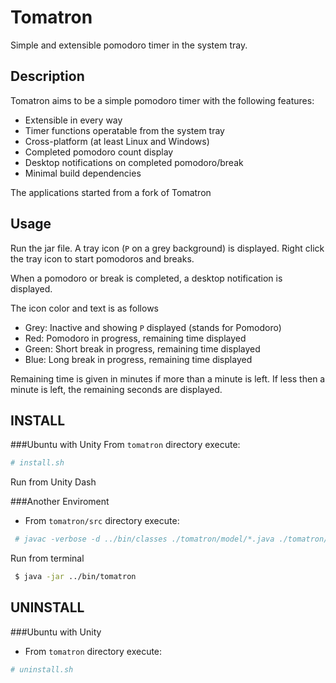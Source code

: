 # Tomatron
Simple and extensible pomodoro timer in the system tray.

## Description 
Tomatron aims to be a simple pomodoro timer with the following features:
- Extensible in every way
- Timer functions operatable from the system tray
- Cross-platform (at least Linux and Windows)
- Completed pomodoro count display
- Desktop notifications on completed pomodoro/break
- Minimal build dependencies

The applications started from a fork of Tomatron

## Usage
Run the jar file. A tray icon (``P`` on a grey background) is displayed.
Right click the tray icon to start pomodoros and breaks.

When a pomodoro or break is completed, a desktop notification is displayed.

The icon color and text is as follows
- Grey: Inactive and showing ``P`` displayed (stands for Pomodoro)
- Red: Pomodoro in progress, remaining time displayed
- Green: Short break in progress, remaining time displayed
- Blue: Long break in progress, remaining time displayed

Remaining time is given in minutes if more than a minute is left. If less then a minute is left, the remaining seconds are displayed.

## INSTALL
###Ubuntu with Unity
From ```tomatron``` directory execute:
```bash
# install.sh
```
Run from Unity Dash

###Another Enviroment
- From ```tomatron/src``` directory execute:
```bash
 # javac -verbose -d ../bin/classes ./tomatron/model/*.java ./tomatron/controller/*.java  ./tomatron/view/*.java && jar vcmf Manifest.txt ../bin/tomatron -C ../bin/classes .;
```
Run from terminal
```bash
 $ java -jar ../bin/tomatron
```
## UNINSTALL
###Ubuntu with Unity
- From ```tomatron``` directory execute:
```bash
# uninstall.sh
```
 


